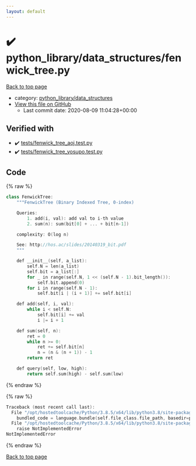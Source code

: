 ```yaml
---
layout: default
---
```


<!-- mathjax config similar to math.stackexchange -->
<script type="text/javascript" async
  src="https://cdnjs.cloudflare.com/ajax/libs/mathjax/2.7.5/MathJax.js?config=TeX-MML-AM_CHTML">
</script>
<script type="text/x-mathjax-config">
  MathJax.Hub.Config({
    TeX: { equationNumbers: { autoNumber: "AMS" }},
    tex2jax: {
      inlineMath: [ ['$','$'] ],
      processEscapes: true
    },
    "HTML-CSS": { matchFontHeight: false },
    displayAlign: "left",
    displayIndent: "2em"
  });
</script>

<script type="text/javascript" src="https://cdnjs.cloudflare.com/ajax/libs/jquery/3.4.1/jquery.min.js"></script>
<script src="https://cdn.jsdelivr.net/npm/jquery-balloon-js@1.1.2/jquery.balloon.min.js" integrity="sha256-ZEYs9VrgAeNuPvs15E39OsyOJaIkXEEt10fzxJ20+2I=" crossorigin="anonymous"></script>
<script type="text/javascript" src="../../../assets/js/copy-button.js"></script>
<link rel="stylesheet" href="../../../assets/css/copy-button.css" />


# :heavy_check_mark: python_library/data_structures/fenwick_tree.py

<a href="../../../index.html">Back to top page</a>

* category: <a href="../../../index.html#4f7277da04114aac533381a4614f94a3">python_library/data_structures</a>
* <a href="{{ site.github.repository_url }}/blob/master/python_library/data_structures/fenwick_tree.py">View this file on GitHub</a>
    - Last commit date: 2020-08-09 11:04:28+00:00




## Verified with

* :heavy_check_mark: <a href="../../../verify/tests/fenwick_tree_aoj.test.py.html">tests/fenwick_tree_aoj.test.py</a>
* :heavy_check_mark: <a href="../../../verify/tests/fenwick_tree_yosupo.test.py.html">tests/fenwick_tree_yosupo.test.py</a>


## Code

<a id="unbundled"></a>
{% raw %}
```cpp
class FenwickTree:
    """FenwickTree (Binary Indexed Tree, 0-index)

    Queries:
        1. add(i, val): add val to i-th value
        2. sum(n): sum(bit[0] + ... + bit[n-1])

    complexity: O(log n)

    See: http://hos.ac/slides/20140319_bit.pdf
    """

    def __init__(self, a_list):
        self.N = len(a_list)
        self.bit = a_list[:]
        for _ in range(self.N, 1 << (self.N - 1).bit_length()):
            self.bit.append(0)
        for i in range(self.N - 1):
            self.bit[i | (i + 1)] += self.bit[i]

    def add(self, i, val):
        while i < self.N:
            self.bit[i] += val
            i |= i + 1

    def sum(self, n):
        ret = 0
        while n >= 0:
            ret += self.bit[n]
            n = (n & (n + 1)) - 1
        return ret

    def query(self, low, high):
        return self.sum(high) - self.sum(low)

```
{% endraw %}

<a id="bundled"></a>
{% raw %}
```cpp
Traceback (most recent call last):
  File "/opt/hostedtoolcache/Python/3.8.5/x64/lib/python3.8/site-packages/onlinejudge_verify/docs.py", line 349, in write_contents
    bundled_code = language.bundle(self.file_class.file_path, basedir=pathlib.Path.cwd())
  File "/opt/hostedtoolcache/Python/3.8.5/x64/lib/python3.8/site-packages/onlinejudge_verify/languages/python.py", line 61, in bundle
    raise NotImplementedError
NotImplementedError

```
{% endraw %}

<a href="../../../index.html">Back to top page</a>

